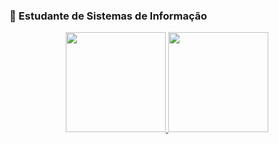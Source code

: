 ### 📓 Estudante de Sistemas de Informação

<div align="center">
  <a href="https://github.com/AndreRaye">
  <img height="160em" src="https://github-readme-stats.vercel.app/api?username=AndreRaye&show_icons=true&theme=blue-green&include_all_commits=true&count_private=true"/>
  <img height="160em" src="https://github-readme-stats.vercel.app/api/top-langs/?username=AndreRaye&layout=compact&langs_count=7&theme=blue-green"/>
</div>
